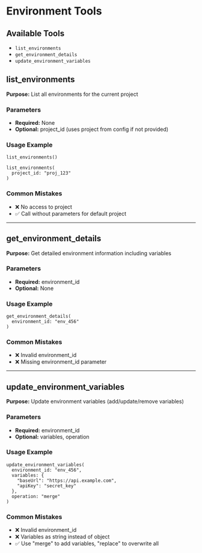 # Environment Tools

## Available Tools
- `list_environments`
- `get_environment_details`
- `update_environment_variables`

## list_environments

**Purpose:** List all environments for the current project

### Parameters
- **Required:** None
- **Optional:** project_id (uses project from config if not provided)

### Usage Example
```
list_environments()

list_environments(
  project_id: "proj_123"
)
```

### Common Mistakes
- ❌ No access to project
- ✅ Call without parameters for default project

---

## get_environment_details

**Purpose:** Get detailed environment information including variables

### Parameters
- **Required:** environment_id
- **Optional:** None

### Usage Example
```
get_environment_details(
  environment_id: "env_456"
)
```

### Common Mistakes
- ❌ Invalid environment_id
- ❌ Missing environment_id parameter

---

## update_environment_variables

**Purpose:** Update environment variables (add/update/remove variables)

### Parameters
- **Required:** environment_id
- **Optional:** variables, operation

### Usage Example
```
update_environment_variables(
  environment_id: "env_456",
  variables: {
    "baseUrl": "https://api.example.com",
    "apiKey": "secret_key"
  },
  operation: "merge"
)
```

### Common Mistakes
- ❌ Invalid environment_id
- ❌ Variables as string instead of object
- ✅ Use "merge" to add variables, "replace" to overwrite all